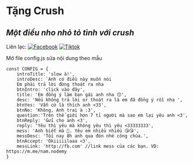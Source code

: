 # Tặng Crush
## _Một điều nho nhỏ tỏ tình với crush_

Liên lạc: 
[![Facebook](https://i.imgur.com/GRqy96ts.jpg)](https://www.facebook.com/nam.nodemy)
[![Tiktok](https://i.imgur.com/Nbfl1E7t.jpg)](https://www.tiktok.com/@manindev)

Mở file config.js sửa nội dung theo mẫu
```
const CONFIG = {
    introTitle: 'slow à!',
    introDesc: `Anh có điều này muốn nói
    Em phải trả lời đừng thoát ra nha
    btnIntro: 'click vào đây',
    title: 'Em đồng ý làm bạn gái anh nha 😙',
    desc: 'Nếu không trả lời or thoát ra là em đã đồng ý rồi nha ',
    btnYes: 'Vẫn cứ là thích anh <33',
    btnNo: 'Không, Anh trai à :3',
    question:'Trên thế giới hơn 7 tỉ người mà sao em lại yêu anh <3',
    btnReply: 'Gửi cho anh <3',
    reply: 'Yêu thì yêu mà không yêu thì yêu <33333333',
    mess: 'Anh biết mà 🥰. Yêu em nhiều nhiều 😘😘',
    messDesc: 'Tối nay 8h anh qua đón nhé công chúa.',
    btnAccept: 'Okiiiiilaaa <3',
    messLink: 'http://fb.com' //link mess của các bạn. VD: https://m.me/nam.nodemy
}
```

